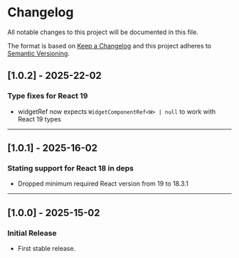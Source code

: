 # Changelog

All notable changes to this project will be documented in this file.

The format is based on [Keep a Changelog](https://keepachangelog.com/en/1.0.0/)
and this project adheres to [Semantic Versioning](https://semver.org/).

## [1.0.2] - 2025-22-02

### Type fixes for React 19

- widgetRef now expects `WidgetComponentRef<W> | null` to work with React 19 types

---

## [1.0.1] - 2025-16-02

### Stating support for React 18 in deps

- Dropped minimum required React version from 19 to 18.3.1

---

## [1.0.0] - 2025-15-02

### Initial Release

- First stable release.
